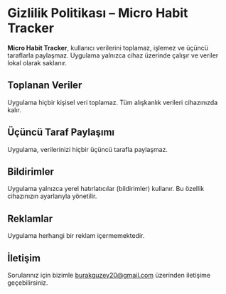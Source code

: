 # Gizlilik Politikası – Micro Habit Tracker

**Micro Habit Tracker**, kullanıcı verilerini toplamaz, işlemez ve üçüncü taraflarla paylaşmaz. Uygulama yalnızca cihaz üzerinde çalışır ve veriler lokal olarak saklanır.

## Toplanan Veriler
Uygulama hiçbir kişisel veri toplamaz. Tüm alışkanlık verileri cihazınızda kalır.

## Üçüncü Taraf Paylaşımı
Uygulama, verilerinizi hiçbir üçüncü tarafla paylaşmaz.

## Bildirimler
Uygulama yalnızca yerel hatırlatıcılar (bildirimler) kullanır. Bu özellik cihazınızın ayarlarıyla yönetilir.

## Reklamlar
Uygulama herhangi bir reklam içermemektedir.

## İletişim
Sorularınız için bizimle [burakguzey20@gmail.com](mailto:burakguzey20@gmail.com) üzerinden iletişime geçebilirsiniz.
